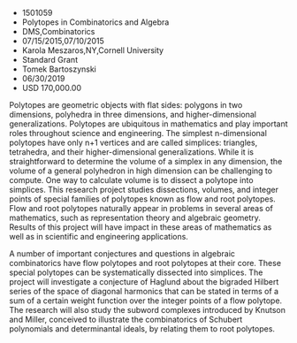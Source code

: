 
* 1501059
* Polytopes in Combinatorics and Algebra
* DMS,Combinatorics
* 07/15/2015,07/10/2015
* Karola Meszaros,NY,Cornell University
* Standard Grant
* Tomek Bartoszynski
* 06/30/2019
* USD 170,000.00

Polytopes are geometric objects with flat sides: polygons in two dimensions,
polyhedra in three dimensions, and higher-dimensional generalizations. Polytopes
are ubiquitous in mathematics and play important roles throughout science and
engineering. The simplest n-dimensional polytopes have only n+1 vertices and are
called simplices: triangles, tetrahedra, and their higher-dimensional
generalizations. While it is straightforward to determine the volume of a
simplex in any dimension, the volume of a general polyhedron in high dimension
can be challenging to compute. One way to calculate volume is to dissect a
polytope into simplices. This research project studies dissections, volumes, and
integer points of special families of polytopes known as flow and root
polytopes. Flow and root polytopes naturally appear in problems in several areas
of mathematics, such as representation theory and algebraic geometry. Results of
this project will have impact in these areas of mathematics as well as in
scientific and engineering applications.

A number of important conjectures and questions in algebraic combinatorics have
flow polytopes and root polytopes at their core. These special polytopes can be
systematically dissected into simplices. The project will investigate a
conjecture of Haglund about the bigraded Hilbert series of the space of diagonal
harmonics that can be stated in terms of a sum of a certain weight function over
the integer points of a flow polytope. The research will also study the subword
complexes introduced by Knutson and Miller, conceived to illustrate the
combinatorics of Schubert polynomials and determinantal ideals, by relating them
to root polytopes.
